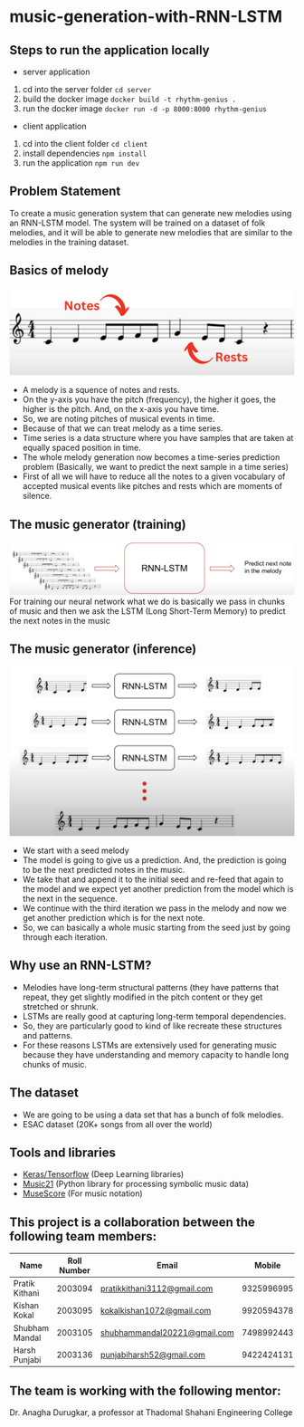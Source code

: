 # music-generation-with-RNN-LSTM

## Steps to run the application locally

- server application

1. cd into the server folder
   `cd server`
2. build the docker image
   `docker build -t rhythm-genius .`
3. run the docker image
   `docker run -d -p 8000:8000 rhythm-genius`

- client application

1. cd into the client folder
   `cd client`
2. install dependencies
   `npm install`
3. run the application
   `npm run dev`

## Problem Statement

To create a music generation system that can generate new melodies using an RNN-LSTM model. The system will be trained on a dataset of folk melodies, and it will be able to generate new melodies that are similar to the melodies in the training dataset.

## Basics of melody

![Squence and notes](./assets/fig-1.png) <br>

- A melody is a squence of notes and rests.
- On the y-axis you have the pitch (frequency), the higher it goes, the higher is the pitch. And, on the x-axis you have time.
- So, we are noting pitches of musical events in time.
- Because of that we can treat melody as a time series.
- Time series is a data structure where you have samples that are taken at equally spaced position in time.
- The whole melody generation now becomes a time-series prediction problem (Basically, we want to predict the next sample in a time series)
- First of all we will have to reduce all the notes to a given vocabulary of accepted musical events like pitches and rests which are moments of silence.

## The music generator (training)

![Training](./assets/fig-3.png) <br>
For training our neural network what we do is basically we pass in chunks of music and then we ask the LSTM (Long Short-Term Memory) to predict the next notes in the music

## The music generator (inference)

![Inference](./assets/fig-2.png) <br>

- We start with a seed melody
- The model is going to give us a prediction. And, the prediction is going to be the next predicted notes in the music.
- We take that and append it to the initial seed and re-feed that again to the model and we expect yet another prediction from the model which is the next in the sequence.
- We continue with the third iteration we pass in the melody and now we get another prediction which is for the next note.
- So, we can basically a whole music starting from the seed just by going through each iteration.

## Why use an RNN-LSTM?

- Melodies have long-term structural patterns (they have patterns that repeat, they get slightly modified in the pitch content or they get stretched or shrunk.
- LSTMs are really good at capturing long-term temporal dependencies.
- So, they are particularly good to kind of like recreate these structures and patterns.
- For these reasons LSTMs are extensively used for generating music because they have understanding and memory capacity to handle long chunks of music.

## The dataset

- We are going to be using a data set that has a bunch of folk melodies.
- ESAC dataset (20K+ songs from all over the world)

## Tools and libraries

- [Keras/Tensorflow](https://keras.io/) (Deep Learning libraries)
- [Music21](https://web.mit.edu/music21/) (Python library for processing symbolic music data)
- [MuseScore](https://musescore.org/en) (For music notation)

## This project is a collaboration between the following team members:

| Name           | Roll Number | Email                                                               | Mobile     |
| -------------- | ----------- | ------------------------------------------------------------------- | ---------- |
| Pratik Kithani | 2003094     | [pratikkithani3112@gmail.com](mailto:pratikkithani3112@gmail.com)   | 9325996995 |
| Kishan Kokal   | 2003095     | [kokalkishan1072@gmail.com](mailto:kokalkishan1072@gmail.com)       | 9920594378 |
| Shubham Mandal | 2003105     | [shubhammandal20221@gmail.com](mailto:shubhammandal20221@gmail.com) | 7498992443 |
| Harsh Punjabi  | 2003136     | [punjabiharsh52@gmail.com](mailto:punjabiharsh52@gmail.com)         | 9422424131 |

## The team is working with the following mentor:

Dr. Anagha Durugkar, a professor at Thadomal Shahani Engineering College
